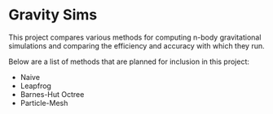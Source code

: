 # Gravity Sims
This project compares various methods for computing n-body gravitational simulations and comparing the efficiency
and accuracy with which they run.

Below are a list of methods that are planned for inclusion in this project:
- Naive
- Leapfrog
- Barnes-Hut Octree
- Particle-Mesh